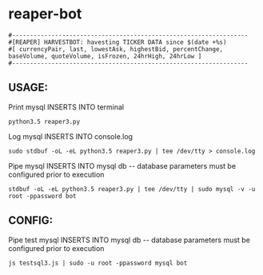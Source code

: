 # reaper-bot

```
#------------------------------------------------------------------
#[REAPER] HARVESTBOT: havesting TICKER DATA since $(date +%s)
#[ currencyPair, last, lowestAsk, highestBid, percentChange, baseVolume, quoteVolume, isFrozen, 24hrHigh, 24hrLow ]
#------------------------------------------------------------------
```

## USAGE:

Print mysql INSERTS INTO terminal
```
python3.5 reaper3.py 
```
Log mysql INSERTS INTO console.log
```
sudo stdbuf -oL -eL python3.5 reaper3.py | tee /dev/tty > console.log
```
Pipe mysql INSERTS INTO mysql db -- database parameters must be configured prior to execution
```
stdbuf -oL -eL python3.5 reaper3.py | tee /dev/tty | sudo mysql -v -u root -ppassword bot
```
## CONFIG:

Pipe test mysql INSERTS INTO mysql db -- database parameters must be configured prior to execution
```
js testsql3.js | sudo -u root -ppassword mysql bot
```
